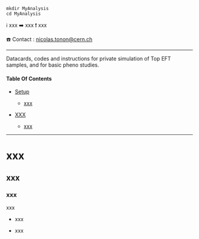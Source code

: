 ```
mkdir MyAnalysis
cd MyAnalysis
```
:information_source: xxx
:arrow_right: xxx
:heavy_exclamation_mark: xxx

:telephone: Contact : nicolas.tonon@cern.ch
_____________________________________________________________________________

Datacards, codes and instructions for private simulation of Top EFT samples, and for basic pheno studies.



#### Table Of Contents

* [Setup](https://github.com/nicolastonon/EFT-Simu-Pheno)
  * [xxx](xxx)

* [XXX](https://github.com/nicolastonon/EFT-Simu-Pheno)
  * [xxx](https://github.com/nicolastonon/EFT-Simu-Pheno)

_____________________________________________________________________________

# xxx

## xxx

### xxx

xxx

* xxx

- xxx
